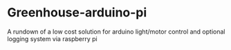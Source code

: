 # Greenhouse-arduino-pi
A rundown of a low cost solution for arduino light/motor control and optional logging system via raspberry pi
